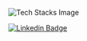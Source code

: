 



![Tech Stacks Image](https://media.tenor.com/ijFEgTs6FGoAAAAi/test-gadgets.gif)



[![Linkedin Badge](https://img.shields.io/badge/-LinkedIn-0e76a8?style=flat-square&logo=Linkedin&logoColor=white)](https://www.linkedin.com/in/keval-zinzuvadiya-292944189/)


